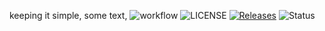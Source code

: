 keeping it simple, 
some text,
![workflow](https://github.com/pantheras/sem/actions/workflows/main.yml/badge.svg)
![LICENSE](https://img.shields.io/github/license/pantheras/sem.svg?style=flat-square)
[![Releases](https://img.shields.io/github/release/pantheras/sem/all.svg?style=flat-square)](https://github.com/pantheras/sem/releases)
![Status](https://img.shields.io/github/workflow/status/pantheras/sem/main/develop)
